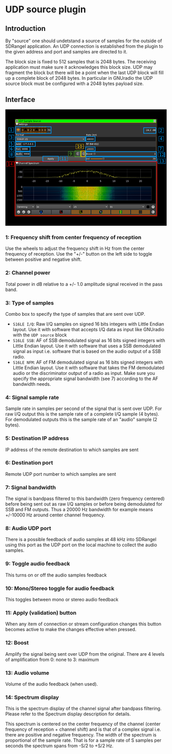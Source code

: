 <h1>UDP source plugin</h1>

<h2>Introduction</h2>

By "source" one should undetstand a source of samples for the outside of SDRangel application. An UDP connection is established from the plugin to the given address and port and samples are directed to it.

The block size is fixed to 512 samples that is 2048 bytes. The receiving application must make sure it acknowledges this block size. UDP may fragment the block but there will be a point when the last UDP block will fill up a complete block of 2048 bytes. In particular in GNUradio the UDP source block must be configured with a 2048 bytes payload size.

<h2>Interface</h2>

![UDP Source plugin GUI](/doc/img/UDPsrc_plugin.png)

<h3>1: Frequency shift from center frequency of reception</h3>

Use the wheels to adjust the frequency shift in Hz from the center frequency of reception. Use the "+/-" button on the left side to toggle between positive and negative shift.

<h3>2: Channel power</h3>

Total power in dB relative to a +/- 1.0 amplitude signal received in the pass band.

<h3>3: Type of samples</h3>

Combo box to specify the type of samples that are sent over UDP.

  - `S16LE I/Q`: Raw I/Q samples on signed 16 bits integers with Little Endian layout. Use it with software that accepts I/Q data as input like GNUradio with the `UDP source` block
  - `S16LE SSB`: AF of SSB demodulated signal as 16 bits signed integers with Little Endian layout. Use it with software that uses a SSB demodulated signal as input i.e. software that is based on the audio output of a SSB radio.
  - `S16LE NFM`: AF of FM demodulated signal as 16 bits signed integers with Little Endian layout. Use it with software that takes the FM demodulated audio or the discriminator output of a radio as input. Make sure you specify the appropriate signal bandwidth (see 7) according to the AF bandwidth needs.
  
<h3>4: Signal sample rate</h3>

Sample rate in samples per second of the signal that is sent over UDP. For raw I/Q output this is the sample rate of a complete I/Q sample (4 bytes). For demodulated outputs this is the sample rate of an "audio" sample (2 bytes).

<h3>5: Destination IP address</h3>

IP address of the remote destination to which samples are sent 

<h3>6: Destination port</h3>

Remote UDP port number to which samples are sent 

<h3>7: Signal bandwidth</h3>

The signal is bandpass filtered to this bandwidth (zero frequency centered) before being sent out as raw I/Q samples or before being demodulated for SSB and FM outputs. Thus a 20000 Hz bandwidth for example means +/-10000 Hz around center channel frequency.

<h3>8: Audio UDP port</h3>

There is a possible feedback of audio samples at 48 kHz into SDRangel using this port as the UDP port on the local machine to collect the audio samples.

<h3>9: Toggle audio feedback</h3>

This turns on or off the audio samples feedback

<h3>10: Mono/Stereo toggle for audio feedback</h3>

This toggles between mono or stereo audio feedback

<h3>11: Apply (validation) button</h3>

When any item of connection or stream configuration changes this button becomes active to make the changes effective when pressed. 

<h3>12: Boost</h3>

Amplify the signal being sent over UDP from the original. There are 4 levels of amplification from 0: none to 3: maximum

<h3>13: Audio volume</h3>

Volume of the audio feedback (when used).

<h3>14: Spectrum display</h3>

This is the spectrum display of the channel signal after bandpass filtering. Please refer to the Spectrum display description for details. 

This spectrum is centered on the center frequency of the channel (center frequency of reception + channel shift) and is that of a complex signal i.e. there are positive and negative frequency. The width of the spectrum is proportional of the sample rate. That is for a sample rate of S samples per seconds the spectrum spans from -S/2 to +S/2 Hz. 

